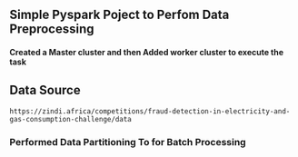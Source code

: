 ## Simple Pyspark Poject to Perfom Data Preprocessing

#### Created a Master cluster and then Added worker cluster to execute the task

## Data Source
```https://zindi.africa/competitions/fraud-detection-in-electricity-and-gas-consumption-challenge/data```

### Performed Data Partitioning To for Batch Processing

